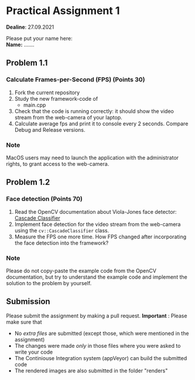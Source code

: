 # Practical Assignment 1
**Dealine**: 27.09.2021

Please put your name here:  
**Name:** .......
## Problem 1.1
### Calculate Frames-per-Second (FPS) (Points 30)
1. Fork the current repository
2. Study the new framework-code of 
    - main.cpp
3. Check that the code is running correctly: it should show the video stream from the web-camera of your laptop.
4. Calculate average fps and print it to console every 2 seconds. Compare Debug and Release versions.
### Note
MacOS users may need to launch the application with the administrator rights, to grant access to the web-camera.

## Problem 1.2
### Face detection (Points 70)
1. Read the OpenCV documentation about Viola-Jones face detector: [Cascade Classifier](https://docs.opencv.org/4.2.0/db/d28/tutorial_cascade_classifier.html)  
2. Implement face detection for the video stream from the web-camera using the ```cv::CascadeClassifier``` class.
3. Measure the FPS one more time. How FPS changed after incorporating the face detection into the framework?
### Note
Please do not copy-paste the example code from the OpenCV documentation, but try to understand the example code and implement the solution to the problem by yourself.

## Submission
Please submit the assignment by making a pull request.
**Important** : Please make sure that
- No _extra files_ are submitted (except those, which were mentioned in the assignment)
- The changes were made _only_ in those files where you were asked to write your code
- The Continiouse Integration system (appVeyor) can build the submitted code
- The rendered images are also submitted in the folder "renders" 

